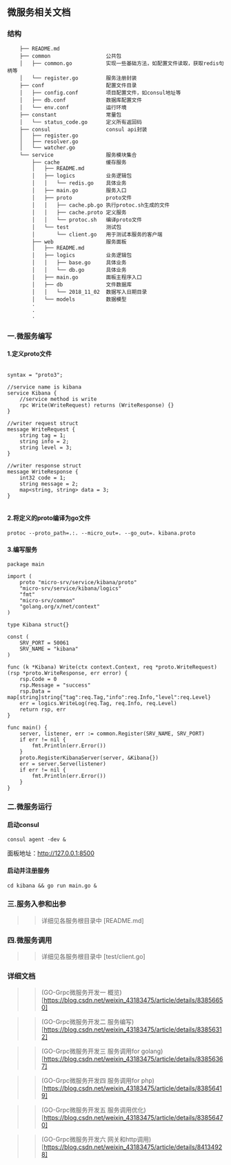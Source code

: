 ## 微服务相关文档

### 结构

```
    ├── README.md               
    ├── common                  公共包
    │   ├── common.go           实现一些基础方法，如配置文件读取，获取redis句柄等
    │   └── register.go         服务注册封装
    ├── conf                    配置文件目录
    │   ├── config.conf         项目配置文件，如consul地址等
    │   ├── db.conf             数据库配置文件
    │   └── env.conf            运行环境
    ├── constant                常量包
    │   └── status_code.go      定义所有返回码
    ├── consul                  consul api封装
    │   ├── register.go         
    │   ├── resolver.go
    │   └── watcher.go
    └── service                 服务模块集合
        ├── cache               缓存服务
        │   ├── README.md
        │   ├── logics          业务逻辑包
        │   │   └── redis.go    具体业务
        │   ├── main.go         服务入口
        │   ├── proto           proto文件
        │   │   ├── cache.pb.go 执行protoc.sh生成的文件
        │   │   ├── cache.proto 定义服务
        │   │   └── protoc.sh   编译proto文件
        │   └── test            测试包
        │       └── client.go   用于测试本服务的客户端
        ├── web                 服务面板
        │   ├── README.md
        │   ├── logics          业务逻辑包
        │   │   ├── base.go     具体业务
        │   │   └── db.go       具体业务
        │   ├── main.go         面板主程序入口
        │   ├── db              文件数据库
        │   │   └── 2018_11_02  数据写入日期目录
        │   └── models          数据模型
        ·
        ·
        ·
```


### 一.微服务编写

#### 1.定义proto文件

```$xslt

syntax = "proto3";

//service name is kibana
service Kibana {
    //service method is write
    rpc Write(WriteRequest) returns (WriteResponse) {}
}

//writer request struct
message WriteRequest {
    string tag = 1;
    string info = 2;
    string level = 3;
}

//writer response struct
message WriteResponse {
    int32 code = 1;
    string message = 2;
    map<string, string> data = 3;
}


```

#### 2.将定义的proto编译为go文件
```$xslt
protoc --proto_path=.:. --micro_out=. --go_out=. kibana.proto
```

#### 3.编写服务

```$xslt
package main

import (
	proto "micro-srv/service/kibana/proto"
	"micro-srv/service/kibana/logics"
	"fmt"
	"micro-srv/common"
	"golang.org/x/net/context"
)

type Kibana struct{}

const (
	SRV_PORT = 50061
	SRV_NAME = "kibana"
)

func (k *Kibana) Write(ctx context.Context, req *proto.WriteRequest) (rsp *proto.WriteResponse, err error) {
	rsp.Code = 0
	rsp.Message = "success"
	rsp.Data = map[string]string{"tag":req.Tag,"info":req.Info,"level":req.Level}
	err = logics.WriteLog(req.Tag, req.Info, req.Level)
	return rsp, err
}

func main() {
	server, listener, err := common.Register(SRV_NAME, SRV_PORT)
	if err != nil {
		fmt.Println(err.Error())
	}
	proto.RegisterKibanaServer(server, &Kibana{})
	err = server.Serve(listener)
	if err != nil {
		fmt.Println(err.Error())
	}
}
```

### 二.微服务运行

#### 启动consul

`consul agent -dev &`

面板地址：http://127.0.0.1:8500

#### 启动并注册服务
`cd kibana && go run main.go &`

### 三.服务入参和出参

>> 详细见各服务根目录中 [README.md]

### 四.微服务调用

>> 详细见各服务根目录中 [test/client.go]

### 详细文档

>> (GO-Grpc微服务开发一 概览)[https://blog.csdn.net/weixin_43183475/article/details/83856650]

>> (GO-Grpc微服务开发二 服务编写)[https://blog.csdn.net/weixin_43183475/article/details/83856312]

>> (GO-Grpc微服务开发三 服务调用for golang)[https://blog.csdn.net/weixin_43183475/article/details/83856367]

>> (GO-Grpc微服务开发四 服务调用for php)[https://blog.csdn.net/weixin_43183475/article/details/83856419]

>> (GO-Grpc微服务开发五 服务调用优化)[https://blog.csdn.net/weixin_43183475/article/details/83856470]

>> (GO-Grpc微服务开发六 网关和http调用)[https://blog.csdn.net/weixin_43183475/article/details/84134928]


